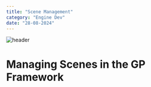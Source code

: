```yaml
---
title: "Scene Management"
category: "Engine Dev"
date: "28-08-2024"
---
```

![header](/images/1280720.jpeg)

# Managing Scenes in the GP Framework
